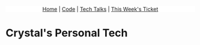 <p style="text-align: center; background-color: white;">
  <a href="{{site.baseurl}}/">Home</a> |
  <a href="https://replit.com/@CrystalWidjaja/crystalschallenges#.replit">Code</a> | 
  <a href="/techtalks">Tech Talks</a> | 
  <a href="https://github.com/crystalwidjaja/personaltech/issues/2">This Week's Ticket</a>
</p>

# Crystal's Personal Tech
